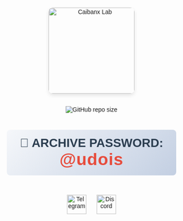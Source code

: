 <div align="center" style="font-family: Arial, sans-serif">

<!-- Уменьшенная картинка -->
<img src="https://user-images.githubusercontent.com/128066597/264610335-49e0a590-20fd-4b0a-b8e3-05e9aa137cdc.png" 
     alt="Caibanx Lab" 
     width="200"
     style="border-radius: 10px; margin-bottom: 15px; box-shadow: 0 4px 8px rgba(0,0,0,0.1)">

<!-- Бейдж размера репозитория -->
![GitHub repo size](https://img.shields.io/github/repo-size/yourusername/yourrepo?style=for-the-badge&label=REPO+SIZE&color=blueviolet)

<!-- Крупный выделенный пароль -->
<div style="margin: 25px 0; background: linear-gradient(135deg, #f5f7fa 0%, #c3cfe2 100%); 
            padding: 15px 30px; border-radius: 8px; display: inline-block">
    <h1 style="margin: 0; font-size: 2em; color: #2c3e50">🔐 ARCHIVE PASSWORD:</h1>
    <div style="font-size: 2.8em; font-weight: 800; color: #e74c3c; letter-spacing: 1px">@udois</div>
</div>

<!-- Увеличенные сочные кнопки соцсетей -->
<div style="margin-top: 20px">
    <a href="https://t.me/cajbanx" style="text-decoration: none; margin: 0 10px">
        <img src="https://img.shields.io/badge/Telegram-2CA5E0?style=for-the-badge&logo=telegram&logoColor=white" 
             alt="Telegram" 
             style="height: 45px">
    </a>
    <a href="https://discord.gg/XJsV7r5Yfh" style="text-decoration: none; margin: 0 10px">
        <img src="https://img.shields.io/badge/Discord-5865F2?style=for-the-badge&logo=discord&logoColor=white" 
             alt="Discord" 
             style="height: 45px">
    </a>
</div>

</div>
